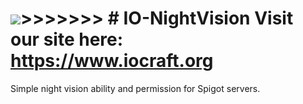 ![](https://www.iocraft.org/mini.png)>>>>>>> # IO-NightVision
Visit our site here: https://www.iocraft.org
======
Simple night vision ability and permission for Spigot servers.
